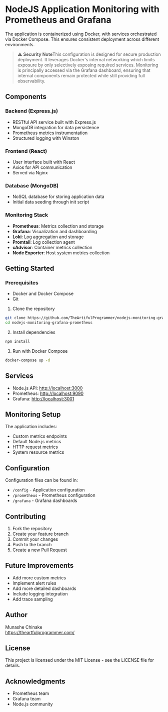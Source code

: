 # NodeJS Application Monitoring with Prometheus and Grafana

The application is containerized using Docker, with services orchestrated via Docker Compose. This ensures consistent deployment across different environments.

> **⚠️ Security Note**This configuration is designed for secure production deployment. It leverages Docker's internal networking which limits exposure by only selectively exposing required services. Monitoring is principally accessed via the Grafana dashboard, ensuring that internal components remain protected while still providing full observability.

## Components

### Backend (Express.js)

- RESTful API service built with Express.js
- MongoDB integration for data persistence
- Prometheus metrics instrumentation
- Structured logging with Winston

### Frontend (React)

- User interface built with React
- Axios for API communication
- Served via Nginx

### Database (MongoDB)

- NoSQL database for storing application data
- Initial data seeding through init script

### Monitoring Stack

- **Prometheus**: Metrics collection and storage
- **Grafana**: Visualization and dashboarding
- **Loki**: Log aggregation and storage
- **Promtail**: Log collection agent
- **cAdvisor**: Container metrics collection
- **Node Exporter**: Host system metrics collection

## Getting Started

### Prerequisites

- Docker and Docker Compose
- Git

1. Clone the repository

```bash
git clone https://github.com/TheArtifulProgrammer/nodejs-monitoring-grafana-prometheus
cd nodejs-monitoring-grafana-prometheus
```

2. Install dependencies

```bash
npm install
```

3. Run with Docker Compose

```bash
docker-compose up -d
```

## Services

- Node.js API: <http://localhost:3000>
- Prometheus: <http://localhost:9090>
- Grafana: <http://localhost:3001>

## Monitoring Setup

The application includes:

- Custom metrics endpoints
- Default Node.js metrics
- HTTP request metrics
- System resource metrics

## Configuration

Configuration files can be found in:

- `/config` - Application configuration
- `/prometheus` - Prometheus configuration
- `/grafana` - Grafana dashboards

## Contributing

1. Fork the repository
2. Create your feature branch
3. Commit your changes
4. Push to the branch
5. Create a new Pull Request

## Future Improvements

- Add more custom metrics
- Implement alert rules
- Add more detailed dashboards
- Include logging integration
- Add trace sampling

## Author

Munashe Chinake  
<https://theartfulprogrammer.com/>

## License

This project is licensed under the MIT License - see the LICENSE file for details.

## Acknowledgments

- Prometheus team
- Grafana team
- Node.js community
